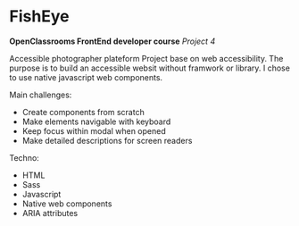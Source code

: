 # FishEye

**OpenClassrooms FrontEnd developer course**
*Project 4*

Accessible photographer plateform
Project base on web accessibility. The purpose is to build an accessible websit without framwork or library.
I chose to use native javascript web components.

Main challenges:

* Create components from scratch
* Make elements navigable with keyboard
* Keep focus within modal when opened
* Make detailed descriptions for screen readers

Techno:

* HTML
* Sass
* Javascript
* Native web components
* ARIA attributes
